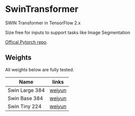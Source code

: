 # SwinTransformer

SWIN Transformer in TensorFlow 2.x

Size free for inputs to support tasks like Image Segmentation

[Offical Pytorch repo](https://github.com/microsoft/Swin-Transformer).

## Weights
All weights below are fully tested.

|Name|links|
|---|---|
|Swin Large 384|[weiyun](https://share.weiyun.com/JIRlKVKc)|
|Swin Base 384|[weiyun](https://share.weiyun.com/NXAosmtC)|
|Swin Tiny 224|[weiyun](https://share.weiyun.com/PQ5dXCoE)|
